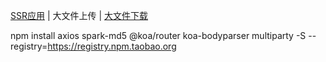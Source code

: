 [SSR应用](./README.md) | 大文件上传 | [大文件下载](./README-zh.md)

npm install axios spark-md5 @koa/router  koa-bodyparser multiparty -S --registry=https://registry.npm.taobao.org